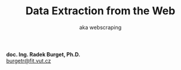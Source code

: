 <!-- .slide: class="title" -->

<div class="logo"></div>
<div class="main">
    <header>
        <h1>Data Extraction from the Web</h1>
        <p class="subtitle">aka webscraping</p>
    </header>
        <p class="author"><strong>doc. Ing. Radek Burget, Ph.D.</strong><br>
        <a href="mailto:burgetr@fit.vut.cz">burgetr@fit.vut.cz</a>
    </p>
</div>
